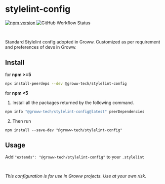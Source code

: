 # stylelint-config

 [![npm version](https://img.shields.io/npm/v/@groww-tech/stylelint-config?color=51C838)](https://www.npmjs.com/package/@groww-tech/stylelint-config) 
 ![GitHub Workflow Status](https://img.shields.io/github/workflow/status/Groww/webster/Stylelint_Config_Build?color=51C838)

<br/>

Standard Stylelint config adopted in Groww. Customized as per requirement and preferences of devs in Groww.
## Install
for **npm >=5**

```sh
npx install-peerdeps --dev @groww-tech/stylelint-config
```

for **npm <5**

1. Install all the packages returned by the following command.

```sh
npm info "@groww-tech/stylelint-config@latest" peerDependencies
```

2. Then run 

```npm install --save-dev "@groww-tech/stylelint-config"```
## Usage
Add `"extends": "@groww-tech/stylelint-config"` to your `.stylelint`


<br/>

*This configuration is for use in Groww projects. Use at your own risk.*
